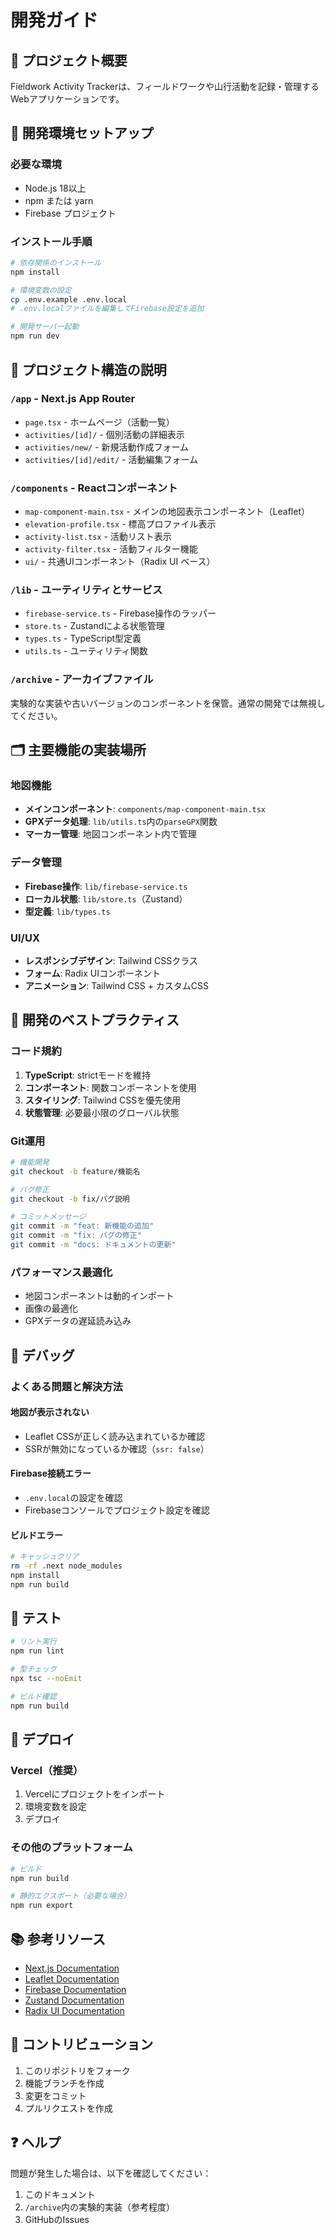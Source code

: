 # 開発ガイド

## 🎯 プロジェクト概要

Fieldwork Activity Trackerは、フィールドワークや山行活動を記録・管理するWebアプリケーションです。

## 🔧 開発環境セットアップ

### 必要な環境
- Node.js 18以上
- npm または yarn
- Firebase プロジェクト

### インストール手順

```bash
# 依存関係のインストール
npm install

# 環境変数の設定
cp .env.example .env.local
# .env.localファイルを編集してFirebase設定を追加

# 開発サーバー起動
npm run dev
```

## 📂 プロジェクト構造の説明

### `/app` - Next.js App Router
- `page.tsx` - ホームページ（活動一覧）
- `activities/[id]/` - 個別活動の詳細表示
- `activities/new/` - 新規活動作成フォーム
- `activities/[id]/edit/` - 活動編集フォーム

### `/components` - Reactコンポーネント
- `map-component-main.tsx` - メインの地図表示コンポーネント（Leaflet）
- `elevation-profile.tsx` - 標高プロファイル表示
- `activity-list.tsx` - 活動リスト表示
- `activity-filter.tsx` - 活動フィルター機能
- `ui/` - 共通UIコンポーネント（Radix UI ベース）

### `/lib` - ユーティリティとサービス
- `firebase-service.ts` - Firebase操作のラッパー
- `store.ts` - Zustandによる状態管理
- `types.ts` - TypeScript型定義
- `utils.ts` - ユーティリティ関数

### `/archive` - アーカイブファイル
実験的な実装や古いバージョンのコンポーネントを保管。通常の開発では無視してください。

## 🗂️ 主要機能の実装場所

### 地図機能
- **メインコンポーネント**: `components/map-component-main.tsx`
- **GPXデータ処理**: `lib/utils.ts`内の`parseGPX`関数
- **マーカー管理**: 地図コンポーネント内で管理

### データ管理
- **Firebase操作**: `lib/firebase-service.ts`
- **ローカル状態**: `lib/store.ts`（Zustand）
- **型定義**: `lib/types.ts`

### UI/UX
- **レスポンシブデザイン**: Tailwind CSSクラス
- **フォーム**: Radix UIコンポーネント
- **アニメーション**: Tailwind CSS + カスタムCSS

## 🚀 開発のベストプラクティス

### コード規約
1. **TypeScript**: strictモードを維持
2. **コンポーネント**: 関数コンポーネントを使用
3. **スタイリング**: Tailwind CSSを優先使用
4. **状態管理**: 必要最小限のグローバル状態

### Git運用
```bash
# 機能開発
git checkout -b feature/機能名

# バグ修正
git checkout -b fix/バグ説明

# コミットメッセージ
git commit -m "feat: 新機能の追加"
git commit -m "fix: バグの修正"
git commit -m "docs: ドキュメントの更新"
```

### パフォーマンス最適化
- 地図コンポーネントは動的インポート
- 画像の最適化
- GPXデータの遅延読み込み

## 🐛 デバッグ

### よくある問題と解決方法

#### 地図が表示されない
- Leaflet CSSが正しく読み込まれているか確認
- SSRが無効になっているか確認（`ssr: false`）

#### Firebase接続エラー
- `.env.local`の設定を確認
- Firebaseコンソールでプロジェクト設定を確認

#### ビルドエラー
```bash
# キャッシュクリア
rm -rf .next node_modules
npm install
npm run build
```

## 📝 テスト

```bash
# リント実行
npm run lint

# 型チェック
npx tsc --noEmit

# ビルド確認
npm run build
```

## 🔄 デプロイ

### Vercel（推奨）
1. Vercelにプロジェクトをインポート
2. 環境変数を設定
3. デプロイ

### その他のプラットフォーム
```bash
# ビルド
npm run build

# 静的エクスポート（必要な場合）
npm run export
```

## 📚 参考リソース

- [Next.js Documentation](https://nextjs.org/docs)
- [Leaflet Documentation](https://leafletjs.com/)
- [Firebase Documentation](https://firebase.google.com/docs)
- [Zustand Documentation](https://github.com/pmndrs/zustand)
- [Radix UI Documentation](https://www.radix-ui.com/)

## 🤝 コントリビューション

1. このリポジトリをフォーク
2. 機能ブランチを作成
3. 変更をコミット
4. プルリクエストを作成

## ❓ ヘルプ

問題が発生した場合は、以下を確認してください：
1. このドキュメント
2. `/archive`内の実験的実装（参考程度）
3. GitHubのIssues